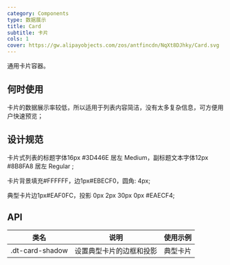 ```yaml
---
category: Components
type: 数据展示
title: Card
subtitle: 卡片
cols: 1
cover: https://gw.alipayobjects.com/zos/antfincdn/NqXt8DJhky/Card.svg
---
```


通用卡片容器。

## 何时使用

卡片的数据展示率较低，所以适用于列表内容简洁，没有太多复杂信息，可方便用户快速预览；

## 设计规范

卡片式列表的标题字体16px #3D446E 居左 Medium，副标题文本字体12px #8B8FA8 居左 Regular ;

卡片背景填充#FFFFFF，边1px#EBECF0，圆角: 4px;

典型卡片边1px#EAF0FC，投影 0px 2px 30px 0px #EAECF4;

## API

|类名  |说明  |使用示例  |
|---------|---------|---------|
|.dt-card-shadow   | 设置典型卡片的边框和投影 | 典型卡片 |